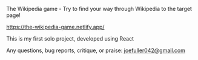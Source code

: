 The Wikipedia game - Try to find your way through Wikipedia to the target page!

https://the-wikipedia-game.netlify.app/



This is my first solo project, developed using React


Any questions, bug reports, critique, or praise: joefuller042@gmail.com

